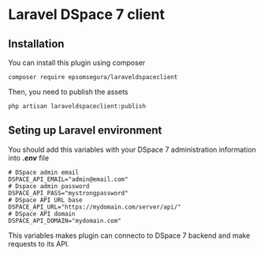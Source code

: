 # Laravel DSpace 7 client

## Installation
You can install this plugin using composer
~~~
composer require epsomsegura/laraveldspaceclient
~~~

Then, you need to publish the assets
~~~
php artisan laraveldspaceclient:publish
~~~

## Seting up Laravel environment
You should add this variables with your DSpace 7 administration information into ***.env*** file
~~~
# DSpace admin email
DSPACE_API_EMAIL="admin@email.com"
# Dspace admin password
DSPACE_API_PASS="mystrongpassword"
# DSpace API URL base
DSPACE_API_URL="https://mydomain.com/server/api/"
# DSpace API domain
DSPACE_API_DOMAIN="mydomain.com"
~~~
This variables makes plugin can connecto to DSpace 7 backend and make requests to its API.